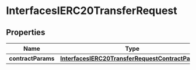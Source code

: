 
# InterfacesIERC20TransferRequest

## Properties
Name | Type | Description | Notes
------------ | ------------- | ------------- | -------------
**contractParams** | [**InterfacesIERC20TransferRequestContractParams**](InterfacesIERC20TransferRequestContractParams.md) |  | 



